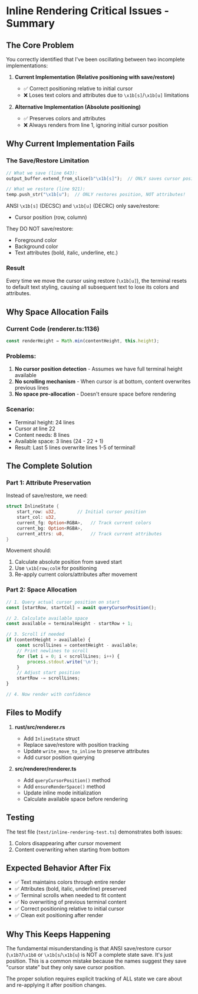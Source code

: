 # Inline Rendering Critical Issues - Summary

## The Core Problem

You correctly identified that I've been oscillating between two incomplete implementations:

1. **Current Implementation (Relative positioning with save/restore)**
   - ✅ Correct positioning relative to initial cursor
   - ❌ Loses text colors and attributes due to `\x1b[s]`/`\x1b[u]` limitations

2. **Alternative Implementation (Absolute positioning)**  
   - ✅ Preserves colors and attributes
   - ❌ Always renders from line 1, ignoring initial cursor position

## Why Current Implementation Fails

### The Save/Restore Limitation

```rust
// What we save (line 643):
output_buffer.extend_from_slice(b"\x1b[s]");  // ONLY saves cursor position

// What we restore (line 921):  
temp.push_str("\x1b[u");  // ONLY restores position, NOT attributes!
```

ANSI `\x1b[s]` (DECSC) and `\x1b[u]` (DECRC) only save/restore:
- Cursor position (row, column)

They DO NOT save/restore:
- Foreground color
- Background color  
- Text attributes (bold, italic, underline, etc.)

### Result
Every time we move the cursor using restore (`\x1b[u]`), the terminal resets to default text styling, causing all subsequent text to lose its colors and attributes.

## Why Space Allocation Fails

### Current Code (renderer.ts:1136)
```typescript
const renderHeight = Math.min(contentHeight, this.height);
```

### Problems:
1. **No cursor position detection** - Assumes we have full terminal height available
2. **No scrolling mechanism** - When cursor is at bottom, content overwrites previous lines
3. **No space pre-allocation** - Doesn't ensure space before rendering

### Scenario:
- Terminal height: 24 lines
- Cursor at line 22
- Content needs: 8 lines
- Available space: 3 lines (24 - 22 + 1)
- Result: Last 5 lines overwrite lines 1-5 of terminal!

## The Complete Solution

### Part 1: Attribute Preservation

Instead of save/restore, we need:

```rust
struct InlineState {
    start_row: u32,        // Initial cursor position
    start_col: u32,
    current_fg: Option<RGBA>,   // Track current colors
    current_bg: Option<RGBA>,
    current_attrs: u8,          // Track current attributes
}
```

Movement should:
1. Calculate absolute position from saved start
2. Use `\x1b[row;colH` for positioning
3. Re-apply current colors/attributes after movement

### Part 2: Space Allocation

```typescript
// 1. Query actual cursor position on start
const [startRow, startCol] = await queryCursorPosition();

// 2. Calculate available space
const available = terminalHeight - startRow + 1;

// 3. Scroll if needed
if (contentHeight > available) {
    const scrollLines = contentHeight - available;
    // Print newlines to scroll
    for (let i = 0; i < scrollLines; i++) {
        process.stdout.write('\n');
    }
    // Adjust start position
    startRow -= scrollLines;
}

// 4. Now render with confidence
```

## Files to Modify

1. **rust/src/renderer.rs**
   - Add `InlineState` struct
   - Replace save/restore with position tracking
   - Update `write_move_to_inline` to preserve attributes
   - Add cursor position querying

2. **src/renderer/renderer.ts**
   - Add `queryCursorPosition()` method
   - Add `ensureRenderSpace()` method
   - Update inline mode initialization
   - Calculate available space before rendering

## Testing

The test file (`test/inline-rendering-test.ts`) demonstrates both issues:
1. Colors disappearing after cursor movement
2. Content overwriting when starting from bottom

## Expected Behavior After Fix

- ✅ Text maintains colors through entire render
- ✅ Attributes (bold, italic, underline) preserved
- ✅ Terminal scrolls when needed to fit content
- ✅ No overwriting of previous terminal content
- ✅ Correct positioning relative to initial cursor
- ✅ Clean exit positioning after render

## Why This Keeps Happening

The fundamental misunderstanding is that ANSI save/restore cursor (`\x1b7`/`\x1b8` or `\x1b[s`/`\x1b[u`) is NOT a complete state save. It's just position. This is a common mistake because the names suggest they save "cursor state" but they only save cursor position.

The proper solution requires explicit tracking of ALL state we care about and re-applying it after position changes.